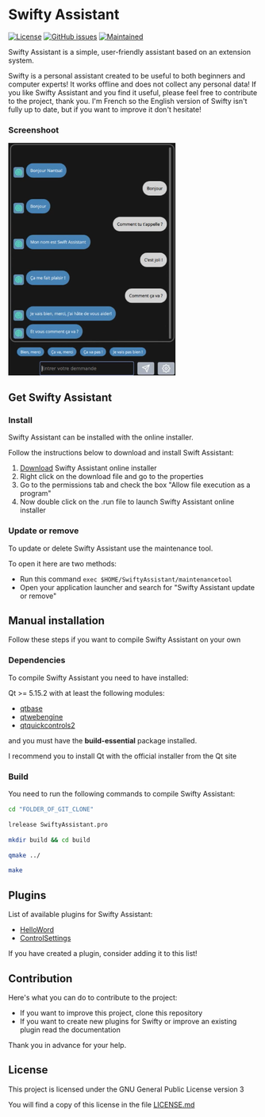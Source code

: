 # Swifty Assistant

[![License](https://img.shields.io/badge/license-GPLv3.0-blue.svg)](https://www.gnu.org/licenses/gpl-3.0.html) [![GitHub issues](https://img.shields.io/github/issues/Swiftapp-hub/Swifty-Assistant.svg)](https://github.com/Swiftapp-hub/Swifty-Assistant/issues) [![Maintained](https://img.shields.io/maintenance/yes/2021.svg)](https://github.com/Swiftapp-hub/Swifty-Assistant/commits/develop)

Swifty Assistant is a simple, user-friendly assistant based on an extension system.

Swifty is a personal assistant created to be useful to both beginners and computer experts!
It works offline and does not collect any personal data!
If you like Swifty Assistant and you find it useful, please feel free to contribute to the project, thank you.
I'm French so the English version of Swifty isn't fully up to date, but if you want to improve it don't hesitate!

### Screenshoot

<img src="screenshot/swifty.png" alt="Capture Swifty Assistant" style="zoom:70%;" /> 

## Get Swifty Assistant

### Install

Swifty Assistant can be installed with the online installer.

Follow the instructions below to download and install Swift Assistant:

1. [Download](https://github.com/Swiftapp-hub/Swifty-Assistant/releases/) Swifty Assistant online installer
2. Right click on the download file and go to the properties
3. Go to the permissions tab and check the box "Allow file execution as a program"
4. Now double click on the .run file to launch Swifty Assistant online installer

### Update or remove

To update or delete Swifty Assistant use the maintenance tool.

To open it here are two methods:

*   Run this command `exec $HOME/SwiftyAssistant/maintenancetool`
*   Open your application launcher and search for "Swifty Assistant update or remove"

## Manual installation

Follow these steps if you want to compile Swifty Assistant on your own

### Dependencies

To compile Swifty Assistant you need to have installed:

Qt >= 5.15.2 with at least the following modules:

* [qtbase](http://code.qt.io/cgit/qt/qtbase.git)
* [qtwebengine](https://code.qt.io/cgit/qt/qtwebengine.git)
* [qtquickcontrols2](https://code.qt.io/cgit/qt/qtquickcontrols2.git)

and you must have the **build-essential** package installed.

I recommend you to install Qt with the official installer from the Qt site

### Build

You need to run the following commands to compile Swifty Assistant:

```bash
cd "FOLDER_OF_GIT_CLONE"
```

```bash
lrelease SwiftyAssistant.pro
```

```bash
mkdir build && cd build
```

```bash
qmake ../
```

```bash
make
```

## Plugins

List of available plugins for Swifty Assistant:

* [HelloWord](https://github.com/Swiftapp-hub/HelloWorld-Plugin-Swifty-Assistant)
* [ControlSettings](https://github.com/Swiftapp-hub/ControlSettings-Plugin-Swifty-Assistant)

If you have created a plugin, consider adding it to this list!

## Contribution

Here's what you can do to contribute to the project:

* If you want to improve this project, clone this repository
* If you want to create new plugins for Swifty or improve an existing plugin read the documentation

Thank you in advance for your help.

## License

This project is licensed under the GNU General Public License version 3

You will find a copy of this license in the file [LICENSE.md](https://github.com/Swiftapp-hub/Swifty-Assistant/blob/master/LICENSE.md)
